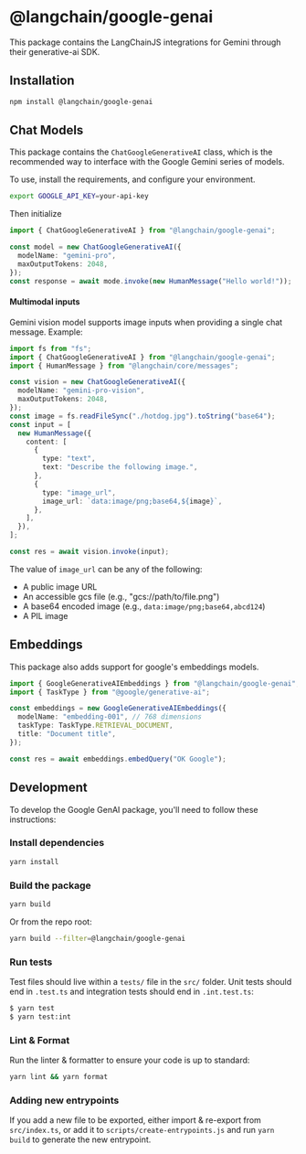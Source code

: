 # @langchain/google-genai

This package contains the LangChainJS integrations for Gemini through their generative-ai SDK.

## Installation

```bash npm2yarn
npm install @langchain/google-genai
```

## Chat Models

This package contains the `ChatGoogleGenerativeAI` class, which is the recommended way to interface with the Google Gemini series of models.

To use, install the requirements, and configure your environment.

```bash
export GOOGLE_API_KEY=your-api-key
```

Then initialize

```typescript
import { ChatGoogleGenerativeAI } from "@langchain/google-genai";

const model = new ChatGoogleGenerativeAI({
  modelName: "gemini-pro",
  maxOutputTokens: 2048,
});
const response = await mode.invoke(new HumanMessage("Hello world!"));
```

#### Multimodal inputs

Gemini vision model supports image inputs when providing a single chat message. Example:

```typescript
import fs from "fs";
import { ChatGoogleGenerativeAI } from "@langchain/google-genai";
import { HumanMessage } from "@langchain/core/messages";

const vision = new ChatGoogleGenerativeAI({
  modelName: "gemini-pro-vision",
  maxOutputTokens: 2048,
});
const image = fs.readFileSync("./hotdog.jpg").toString("base64");
const input = [
  new HumanMessage({
    content: [
      {
        type: "text",
        text: "Describe the following image.",
      },
      {
        type: "image_url",
        image_url: `data:image/png;base64,${image}`,
      },
    ],
  }),
];

const res = await vision.invoke(input);
```

The value of `image_url` can be any of the following:

- A public image URL
- An accessible gcs file (e.g., "gcs://path/to/file.png")
- A base64 encoded image (e.g., `data:image/png;base64,abcd124`)
- A PIL image

## Embeddings

This package also adds support for google's embeddings models.

```typescript
import { GoogleGenerativeAIEmbeddings } from "@langchain/google-genai";
import { TaskType } from "@google/generative-ai";

const embeddings = new GoogleGenerativeAIEmbeddings({
  modelName: "embedding-001", // 768 dimensions
  taskType: TaskType.RETRIEVAL_DOCUMENT,
  title: "Document title",
});

const res = await embeddings.embedQuery("OK Google");
```

## Development

To develop the Google GenAI package, you'll need to follow these instructions:

### Install dependencies

```bash
yarn install
```

### Build the package

```bash
yarn build
```

Or from the repo root:

```bash
yarn build --filter=@langchain/google-genai
```

### Run tests

Test files should live within a `tests/` file in the `src/` folder. Unit tests should end in `.test.ts` and integration tests should
end in `.int.test.ts`:

```bash
$ yarn test
$ yarn test:int
```

### Lint & Format

Run the linter & formatter to ensure your code is up to standard:

```bash
yarn lint && yarn format
```

### Adding new entrypoints

If you add a new file to be exported, either import & re-export from `src/index.ts`, or add it to `scripts/create-entrypoints.js` and run `yarn build` to generate the new entrypoint.
